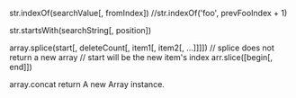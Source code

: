 str.indexOf(searchValue[, fromIndex]) //str.indexOf('foo', prevFooIndex + 1)

str.startsWith(searchString[, position])

array.splice(start[, deleteCount[, item1[, item2[, ...]]]]) // splice does not return a new array
// start will be the new item's index
arr.slice([begin[, end]])

array.concat return A new Array instance.